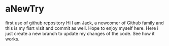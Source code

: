# aNewTry
first use of github repository
Hi I am Jack, a newcomer of Github family and this is my fisrt visit and commit as well.
Hope to enjoy myself here.
Here i just create a new branch to update my changes of the code.
See how it works.
